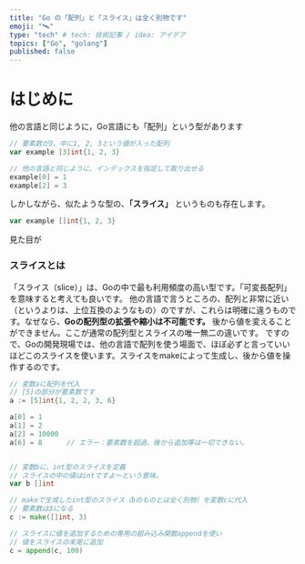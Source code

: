```yaml
---
title: "Go の「配列」と「スライス」は全く別物です"
emoji: "🛰"
type: "tech" # tech: 技術記事 / idea: アイデア
topics: ["Go", "golang"]
published: false
---
```


# はじめに
他の言語と同じように，Go言語にも「配列」という型があります
```go
// 要素数が3、中に1, 2, 3という値が入った配列
var example [3]int{1, 2, 3}

// 他の言語と同じように、インデックスを指定して取り出せる
example[0] = 1
example[2] = 3
```

しかしながら、似たような型の、**「スライス」** というものも存在します。

```go
var example []int{1, 2, 3}
```

見た目が


### スライスとは
「スライス（slice）」は、Goの中で最も利用頻度の高い型です。「可変長配列」を意味すると考えても良いです。
他の言語で言うところの、配列と非常に近い（というよりは、上位互換のようなもの）のですが、これらは明確に違うものです。なぜなら、**Goの配列型の拡張や縮小は不可能です。** 後から値を変えることができません。ここが通常の配列型とスライスの唯一無二の違いです。
ですので、Goの開発現場では、他の言語で配列を使う場面で、ほぼ必ずと言っていいほどこのスライスを使います。スライスをmakeによって生成し、後から値を操作するのです。
```go
// 変数aに配列を代入
// [5]の部分が要素数です
a := [5]int{1, 2, 2, 3, 6}

a[0] = 1
a[1] = 2
a[2] = 10000
a[6] = 8      // エラー：要素数を超過、後から追加等は一切できない。


// 変数bに、int型のスライスを定義
// スライスの中の値はintですよ〜という意味。
var b []int

// makeで生成したint型のスライス（bのものとは全く別物）を変数cに代入
// 要素数は3になる
c := make([]int, 3)

// スライスに値を追加するための専用の組み込み関数appendを使い
// 値をスライスの末尾に追加
c = append(c, 100)
```